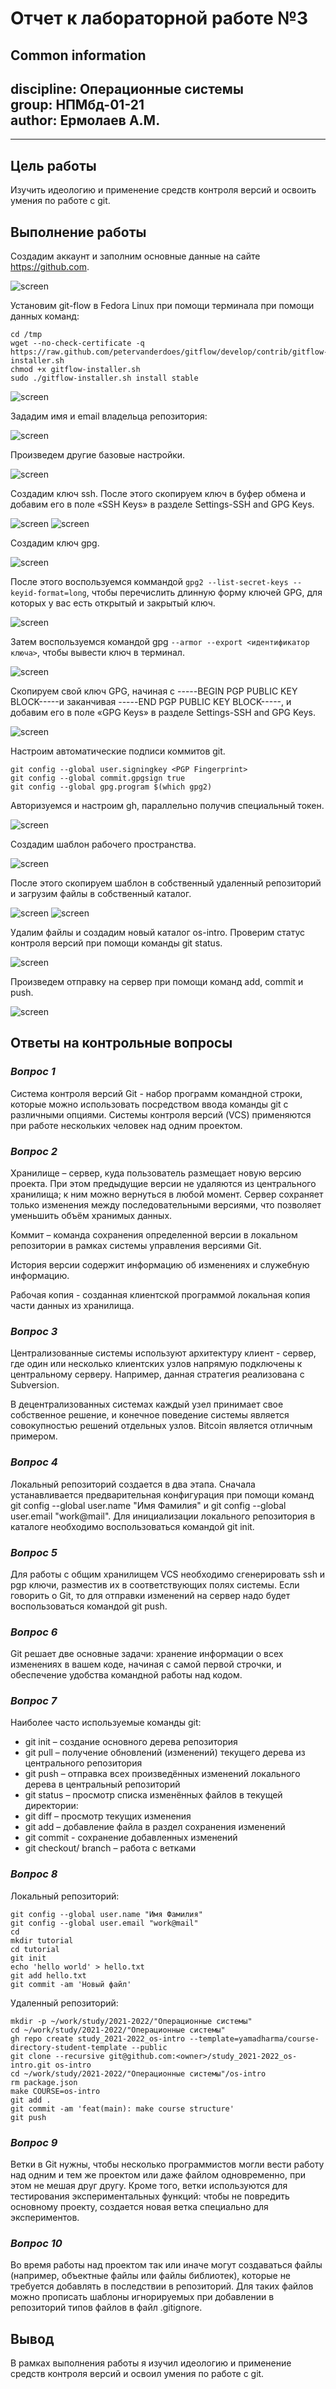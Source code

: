 # **Отчет к лабораторной работе №3**
## **Common information**
discipline: Операционные системы  
group: НПМбд-01-21  
author: Ермолаев А.М.
---
---
## **Цель работы**
Изучить идеологию и применение средств контроля версий и освоить умения по работе с git.
## **Выполнение работы**
Создадим аккаунт и заполним основные данные на  сайте https://github.com.

![screen](screenshots\s1.png)

Установим git-flow в Fedora Linux при помощи терминала при помощи данных команд: 
```
cd /tmp
wget --no-check-certificate -q https://raw.github.com/petervanderdoes/gitflow/develop/contrib/gitflow-installer.sh
chmod +x gitflow-installer.sh
sudo ./gitflow-installer.sh install stable
```
![screen](screenshots\s2.png)

Зададим имя и email владельца репозитория:

![screen](screenshots\s3.png)

Произведем другие базовые настройки. 

![screen](screenshots\s4.png)

Создадим ключ ssh. После этого скопируем ключ в буфер обмена и добавим его в поле «SSH Keys» в разделе Settings-SSH and GPG Keys. 

![screen](screenshots\s5.png)
![screen](screenshots\s6.png)

Создадим ключ gpg.  

![screen](screenshots\s7.png)

После этого воспользуемся коммандой ```gpg2 --list-secret-keys --keyid-format=long```, чтобы перечислить длинную форму ключей GPG, для которых у вас есть открытый и закрытый ключ.
  
![screen](screenshots\s8.png)

Затем воспользуемся командой gpg ```--armor --export <идентификатор ключа>```, чтобы вывести ключ в терминал.

![screen](screenshots\s9.png)

Скопируем свой ключ GPG, начиная с -----BEGIN PGP PUBLIC KEY BLOCK-----и заканчивая -----END PGP PUBLIC KEY BLOCK-----, и добавим его в поле «GPG Keys» в разделе Settings-SSH and GPG Keys.  

![screen](screenshots\s10.png)

Настроим автоматические подписи коммитов git.  
```
git config --global user.signingkey <PGP Fingerprint>
git config --global commit.gpgsign true
git config --global gpg.program $(which gpg2)
```

Авторизуемся и настроим gh, параллельно получив специальный токен. 

![screen](screenshots\s12.png)

Создадим шаблон рабочего пространства.  

![screen](screenshots\s13.png)

После этого скопируем шаблон в собственный удаленный репозиторий и загрузим файлы в собственный каталог.

![screen](screenshots\s14.png)
![screen](screenshots\s15.png)

Удалим файлы и создадим новый каталог os-intro. Проверим статус контроля версий при помощи команды git status.

![screen](screenshots\s16.png)

Произведем отправку на сервер при помощи команд add, commit и push.

![screen](screenshots\s17.png)

## **Ответы на контрольные вопросы**
### *Вопрос 1*
Система контроля версий Git - набор программ командной строки, которые можно использовать посредством ввода команды git с различными опциями. Системы контроля версий (VCS) применяются при работе нескольких человек над одним проектом.
### *Вопрос 2*
Хранилище – сервер, куда пользователь размещает новую версию проекта. При этом предыдущие версии не удаляются из центрального хранилища; к ним можно вернуться в любой момент. Сервер сохраняет только изменения между последовательными версиями, что позволяет уменьшить объём хранимых данных.

Коммит – команда сохранения определенной версии в локальном репозитории в рамках системы управления версиями Git.

История версии содержит информацию об изменениях и служебную информацию.

Рабочая копия - созданная клиентской программой локальная копия части данных из хранилища.
### *Вопрос 3*
Централизованные системы используют архитектуру клиент - сервер, где один или несколько клиентских узлов напрямую подключены к центральному серверу. Например, данная стратегия реализована с Subversion. 

В децентрализованных системах каждый узел принимает свое собственное решение, и конечное поведение системы является совокупностью решений отдельных узлов. Bitcoin является отличным примером.
### *Вопрос 4*
Локальный репозиторий создается в два этапа. Сначала устанавливается предварительная конфигурация при помощи команд git config --global user.name "Имя Фамилия" и git config --global user.email "work@mail". Для инициализации локального репозитория в каталоге необходимо воспользоваться командой git init.
### *Вопрос 5*
Для работы с общим хранилищем VCS необходимо сгенерировать ssh и pgp ключи, разместив их в соответствующих полях системы. Если говорить о Git, то для отправки изменений на сервер надо будет воспользоваться командой git push.
### *Вопрос 6*
Git решает две основные задачи: хранение информации о всех изменениях в вашем коде, начиная с самой первой строчки, и обеспечение удобства командной работы над кодом.
### *Вопрос 7*
Наиболее часто используемые команды git:  
 - git init – создание основного дерева репозитория
 - git pull – получение обновлений (изменений) текущего дерева из центрального репозитория
 - git push – отправка всех произведённых изменений локального дерева в центральный репозиторий
 - git status – просмотр списка изменённых файлов в текущей директории:
 - git diff – просмотр текущих изменения
 - git add – добавление файла в раздел сохранения изменений
 - git commit - сохранение добавленных изменений
 - git checkout/ branch – работа с ветками
 ### *Вопрос 8*
Локальный репозиторий:
```
git config --global user.name "Имя Фамилия"
git config --global user.email "work@mail"
cd
mkdir tutorial
cd tutorial
git init
echo 'hello world' > hello.txt
git add hello.txt
git commit -am 'Новый файл'
```
Удаленный репозиторий:
```
mkdir -p ~/work/study/2021-2022/"Операционные системы"
cd ~/work/study/2021-2022/"Операционные системы"
gh repo create study_2021-2022_os-intro --template=yamadharma/course-directory-student-template --public
git clone --recursive git@github.com:<owner>/study_2021-2022_os-intro.git os-intro
cd ~/work/study/2021-2022/"Операционные системы"/os-intro
rm package.json
make COURSE=os-intro
git add .
git commit -am 'feat(main): make course structure'
git push
```
### *Вопрос 9*
Ветки в Git нужны, чтобы несколько программистов могли вести работу над одним и тем же проектом или даже файлом одновременно, при этом не мешая друг другу. Кроме того, ветки используются для тестирования экспериментальных функций: чтобы не повредить основному проекту, создается новая ветка специально для экспериментов.
### *Вопрос 10*
Во время работы над проектом так или иначе могут создаваться файлы (например, объектные файлы или файлы библиотек), которые не требуется добавлять в последствии в репозиторий. Для таких файлов можно прописать шаблоны игнорируемых при добавлении в репозиторий типов файлов в файл .gitignore.

## **Вывод**
В рамках выполнения работы я изучил идеологию и применение средств контроля версий и освоил умения по работе с git.







